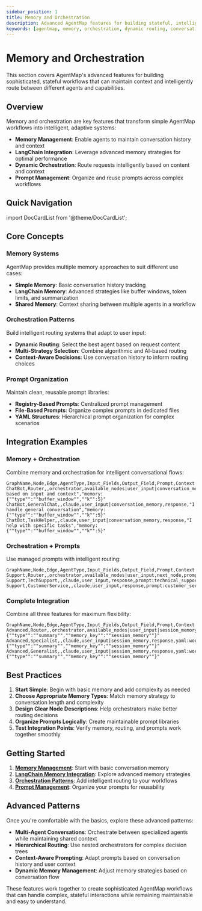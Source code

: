 ```yaml
---
sidebar_position: 1
title: Memory and Orchestration
description: Advanced AgentMap features for building stateful, intelligent workflows with dynamic routing and context management
keywords: [agentmap, memory, orchestration, dynamic routing, conversation management, prompt management]
---
```


# Memory and Orchestration

This section covers AgentMap's advanced features for building sophisticated, stateful workflows that can maintain context and intelligently route between different agents and capabilities.

## Overview

Memory and orchestration are key features that transform simple AgentMap workflows into intelligent, adaptive systems:

- **Memory Management**: Enable agents to maintain conversation history and context
- **LangChain Integration**: Leverage advanced memory strategies for optimal performance
- **Dynamic Orchestration**: Route requests intelligently based on content and context
- **Prompt Management**: Organize and reuse prompts across complex workflows

## Quick Navigation

import DocCardList from '@theme/DocCardList';

<DocCardList />

## Core Concepts

### Memory Systems
AgentMap provides multiple memory approaches to suit different use cases:

- **Simple Memory**: Basic conversation history tracking
- **LangChain Memory**: Advanced strategies like buffer windows, token limits, and summarization
- **Shared Memory**: Context sharing between multiple agents in a workflow

### Orchestration Patterns
Build intelligent routing systems that adapt to user input:

- **Dynamic Routing**: Select the best agent based on request content
- **Multi-Strategy Selection**: Combine algorithmic and AI-based routing
- **Context-Aware Decisions**: Use conversation history to inform routing choices

### Prompt Organization
Maintain clean, reusable prompt libraries:

- **Registry-Based Prompts**: Centralized prompt management
- **File-Based Prompts**: Organize complex prompts in dedicated files
- **YAML Structures**: Hierarchical prompt organization for complex scenarios

## Integration Examples

### Memory + Orchestration
Combine memory and orchestration for intelligent conversational flows:

```csv
GraphName,Node,Edge,AgentType,Input_Fields,Output_Field,Prompt,Context
ChatBot,Router,,orchestrator,available_nodes|user_input|conversation_memory,next_node,"Route based on input and context","memory:{""type"":""buffer_window"",""k"":5}"
ChatBot,GeneralChat,,claude,user_input|conversation_memory,response,"I handle general conversation","memory:{""type"":""buffer_window"",""k"":5}"
ChatBot,TaskHelper,,claude,user_input|conversation_memory,response,"I help with specific tasks","memory:{""type"":""buffer_window"",""k"":5}"
```

### Orchestration + Prompts
Use managed prompts with intelligent routing:

```csv
GraphName,Node,Edge,AgentType,Input_Fields,Output_Field,Prompt,Context
Support,Router,,orchestrator,available_nodes|user_input,next_node,prompt:router_instructions,
Support,TechSupport,,claude,user_input,response,prompt:technical_support,
Support,CustomerService,,claude,user_input,response,prompt:customer_service,
```

### Complete Integration
Combine all three features for maximum flexibility:

```csv
GraphName,Node,Edge,AgentType,Input_Fields,Output_Field,Prompt,Context
Advanced,Router,,orchestrator,available_nodes|user_input|session_memory,next_node,yaml:workflows.yaml#routing.intelligent,"memory:{""type"":""summary"",""memory_key"":""session_memory""}"
Advanced,Specialist,,claude,user_input|session_memory,response,yaml:workflows.yaml#responses.specialist,"memory:{""type"":""summary"",""memory_key"":""session_memory""}"
Advanced,Generalist,,claude,user_input|session_memory,response,yaml:workflows.yaml#responses.generalist,"memory:{""type"":""summary"",""memory_key"":""session_memory""}"
```

## Best Practices

1. **Start Simple**: Begin with basic memory and add complexity as needed
2. **Choose Appropriate Memory Types**: Match memory strategy to conversation length and complexity
3. **Design Clear Node Descriptions**: Help orchestrators make better routing decisions
4. **Organize Prompts Logically**: Create maintainable prompt libraries
5. **Test Integration Points**: Verify memory, routing, and prompts work together smoothly

## Getting Started

1. **[Memory Management](/docs/guides/development/agent-memory/memory-management)**: Start with basic conversation memory
2. **[LangChain Memory Integration](/docs/guides/development/agent-memory/langchain-memory-integration)**: Explore advanced memory strategies
3. **[Orchestration Patterns](./orchestration)**: Add intelligent routing to your workflows
4. **[Prompt Management](./prompt-management)**: Organize your prompts for reusability

## Advanced Patterns

Once you're comfortable with the basics, explore these advanced patterns:

- **Multi-Agent Conversations**: Orchestrate between specialized agents while maintaining shared context
- **Hierarchical Routing**: Use nested orchestrators for complex decision trees
- **Context-Aware Prompting**: Adapt prompts based on conversation history and user context
- **Dynamic Memory Management**: Adjust memory strategies based on conversation flow

These features work together to create sophisticated AgentMap workflows that can handle complex, stateful interactions while remaining maintainable and easy to understand.
